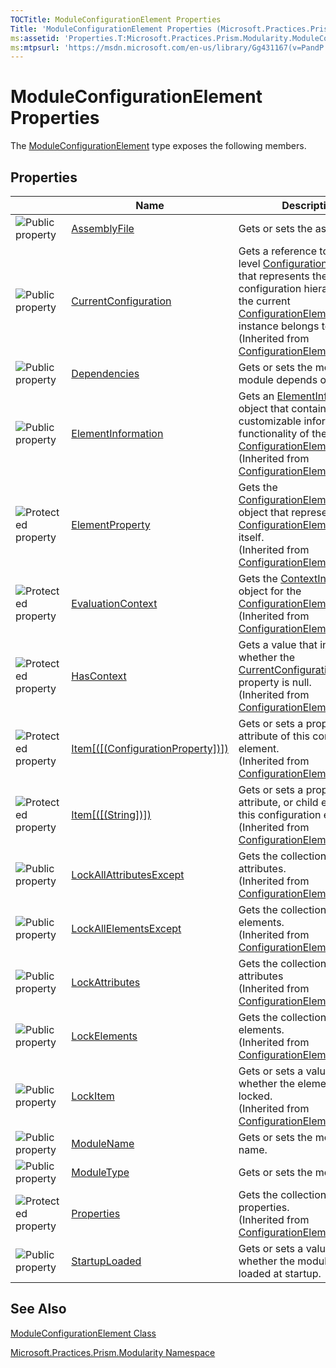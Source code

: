 ```yaml
---
TOCTitle: ModuleConfigurationElement Properties
Title: 'ModuleConfigurationElement Properties (Microsoft.Practices.Prism.Modularity)'
ms:assetid: 'Properties.T:Microsoft.Practices.Prism.Modularity.ModuleConfigurationElement'
ms:mtpsurl: 'https://msdn.microsoft.com/en-us/library/Gg431167(v=PandP.50)'
---
```



# ModuleConfigurationElement Properties

The [ModuleConfigurationElement](https://msdn.microsoft.com/library/microsoft.practices.prism.modularity.moduleconfigurationelement) type exposes the following members.

## Properties

<span id="propertyTableToggle"></span>
<table>

<thead>
<tr class="header">
<th> </th>
<th>Name</th>
<th>Description</th>
</tr>
</thead>
<tbody>
<tr class="odd">
<td><img src="https://msdn.microsoft.com/en-us/Gg431167.pubproperty(en-us,PandP.50).gif" title="Public property" /></td>
<td><a href="https://msdn.microsoft.com/library/microsoft.practices.prism.modularity.moduleconfigurationelement.assemblyfile">AssemblyFile</a></td>
<td><div class="summary">
Gets or sets the assembly file.
</div></td>
</tr>
<tr class="even">
<td><img src="https://msdn.microsoft.com/en-us/Gg431167.pubproperty(en-us,PandP.50).gif" title="Public property" /></td>
<td><a href="http://msdn.microsoft.com/en-us/library/dd412601">CurrentConfiguration</a></td>
<td><div class="summary">
Gets a reference to the top-level <a href="http://msdn.microsoft.com/en-us/library/s7kc101z">Configuration</a> instance that represents the configuration hierarchy that the current <a href="http://msdn.microsoft.com/en-us/library/kyx77cz3">ConfigurationElement</a> instance belongs to.
</div>
(Inherited from <a href="http://msdn.microsoft.com/en-us/library/kyx77cz3">ConfigurationElement</a>.)</td>
</tr>
<tr class="odd">
<td><img src="https://msdn.microsoft.com/en-us/Gg431167.pubproperty(en-us,PandP.50).gif" title="Public property" /></td>
<td><a href="https://msdn.microsoft.com/library/microsoft.practices.prism.modularity.moduleconfigurationelement.dependencies">Dependencies</a></td>
<td><div class="summary">
Gets or sets the modules this module depends on.
</div></td>
</tr>
<tr class="even">
<td><img src="https://msdn.microsoft.com/en-us/Gg431167.pubproperty(en-us,PandP.50).gif" title="Public property" /></td>
<td><a href="http://msdn.microsoft.com/en-us/library/ms134142">ElementInformation</a></td>
<td><div class="summary">
Gets an <a href="http://msdn.microsoft.com/en-us/library/ms134413">ElementInformation</a> object that contains the non-customizable information and functionality of the <a href="http://msdn.microsoft.com/en-us/library/kyx77cz3">ConfigurationElement</a> object.
</div>
(Inherited from <a href="http://msdn.microsoft.com/en-us/library/kyx77cz3">ConfigurationElement</a>.)</td>
</tr>
<tr class="odd">
<td><img src="https://msdn.microsoft.com/en-us/Gg431167.protproperty(en-us,PandP.50).gif" title="Protected property" /></td>
<td><a href="http://msdn.microsoft.com/en-us/library/ms134143">ElementProperty</a></td>
<td><div class="summary">
Gets the <a href="http://msdn.microsoft.com/en-us/library/ms134174">ConfigurationElementProperty</a> object that represents the <a href="http://msdn.microsoft.com/en-us/library/kyx77cz3">ConfigurationElement</a> object itself.
</div>
(Inherited from <a href="http://msdn.microsoft.com/en-us/library/kyx77cz3">ConfigurationElement</a>.)</td>
</tr>
<tr class="even">
<td><img src="https://msdn.microsoft.com/en-us/Gg431167.protproperty(en-us,PandP.50).gif" title="Protected property" /></td>
<td><a href="http://msdn.microsoft.com/en-us/library/ms134144">EvaluationContext</a></td>
<td><div class="summary">
Gets the <a href="http://msdn.microsoft.com/en-us/library/ms134368">ContextInformation</a> object for the <a href="http://msdn.microsoft.com/en-us/library/kyx77cz3">ConfigurationElement</a> object.
</div>
(Inherited from <a href="http://msdn.microsoft.com/en-us/library/kyx77cz3">ConfigurationElement</a>.)</td>
</tr>
<tr class="odd">
<td><img src="https://msdn.microsoft.com/en-us/Gg431167.protproperty(en-us,PandP.50).gif" title="Protected property" /></td>
<td><a href="http://msdn.microsoft.com/en-us/library/hh136640">HasContext</a></td>
<td><div class="summary">
Gets a value that indicates whether the <a href="http://msdn.microsoft.com/en-us/library/dd412601">CurrentConfiguration</a> property is null.
</div>
(Inherited from <a href="http://msdn.microsoft.com/en-us/library/kyx77cz3">ConfigurationElement</a>.)</td>
</tr>
<tr class="even">
<td><img src="https://msdn.microsoft.com/en-us/Gg431167.protproperty(en-us,PandP.50).gif" title="Protected property" /></td>
<td><a href="http://msdn.microsoft.com/en-us/library/es150ftc">Item[([(ConfigurationProperty])])</a></td>
<td><div class="summary">
Gets or sets a property or attribute of this configuration element.
</div>
(Inherited from <a href="http://msdn.microsoft.com/en-us/library/kyx77cz3">ConfigurationElement</a>.)</td>
</tr>
<tr class="odd">
<td><img src="https://msdn.microsoft.com/en-us/Gg431167.protproperty(en-us,PandP.50).gif" title="Protected property" /></td>
<td><a href="http://msdn.microsoft.com/en-us/library/c8693ks1">Item[([(String])])</a></td>
<td><div class="summary">
Gets or sets a property, attribute, or child element of this configuration element.
</div>
(Inherited from <a href="http://msdn.microsoft.com/en-us/library/kyx77cz3">ConfigurationElement</a>.)</td>
</tr>
<tr class="even">
<td><img src="https://msdn.microsoft.com/en-us/Gg431167.pubproperty(en-us,PandP.50).gif" title="Public property" /></td>
<td><a href="http://msdn.microsoft.com/en-us/library/ms134146">LockAllAttributesExcept</a></td>
<td><div class="summary">
Gets the collection of locked attributes.
</div>
(Inherited from <a href="http://msdn.microsoft.com/en-us/library/kyx77cz3">ConfigurationElement</a>.)</td>
</tr>
<tr class="odd">
<td><img src="https://msdn.microsoft.com/en-us/Gg431167.pubproperty(en-us,PandP.50).gif" title="Public property" /></td>
<td><a href="http://msdn.microsoft.com/en-us/library/ms134147">LockAllElementsExcept</a></td>
<td><div class="summary">
Gets the collection of locked elements.
</div>
(Inherited from <a href="http://msdn.microsoft.com/en-us/library/kyx77cz3">ConfigurationElement</a>.)</td>
</tr>
<tr class="even">
<td><img src="https://msdn.microsoft.com/en-us/Gg431167.pubproperty(en-us,PandP.50).gif" title="Public property" /></td>
<td><a href="http://msdn.microsoft.com/en-us/library/ms134148">LockAttributes</a></td>
<td><div class="summary">
Gets the collection of locked attributes
</div>
(Inherited from <a href="http://msdn.microsoft.com/en-us/library/kyx77cz3">ConfigurationElement</a>.)</td>
</tr>
<tr class="odd">
<td><img src="https://msdn.microsoft.com/en-us/Gg431167.pubproperty(en-us,PandP.50).gif" title="Public property" /></td>
<td><a href="http://msdn.microsoft.com/en-us/library/ms134149">LockElements</a></td>
<td><div class="summary">
Gets the collection of locked elements.
</div>
(Inherited from <a href="http://msdn.microsoft.com/en-us/library/kyx77cz3">ConfigurationElement</a>.)</td>
</tr>
<tr class="even">
<td><img src="https://msdn.microsoft.com/en-us/Gg431167.pubproperty(en-us,PandP.50).gif" title="Public property" /></td>
<td><a href="http://msdn.microsoft.com/en-us/library/ms134150">LockItem</a></td>
<td><div class="summary">
Gets or sets a value indicating whether the element is locked.
</div>
(Inherited from <a href="http://msdn.microsoft.com/en-us/library/kyx77cz3">ConfigurationElement</a>.)</td>
</tr>
<tr class="odd">
<td><img src="https://msdn.microsoft.com/en-us/Gg431167.pubproperty(en-us,PandP.50).gif" title="Public property" /></td>
<td><a href="https://msdn.microsoft.com/library/microsoft.practices.prism.modularity.moduleconfigurationelement.modulename">ModuleName</a></td>
<td><div class="summary">
Gets or sets the module name.
</div></td>
</tr>
<tr class="even">
<td><img src="https://msdn.microsoft.com/en-us/Gg431167.pubproperty(en-us,PandP.50).gif" title="Public property" /></td>
<td><a href="https://msdn.microsoft.com/library/microsoft.practices.prism.modularity.moduleconfigurationelement.moduletype">ModuleType</a></td>
<td><div class="summary">
Gets or sets the module type.
</div></td>
</tr>
<tr class="odd">
<td><img src="https://msdn.microsoft.com/en-us/Gg431167.protproperty(en-us,PandP.50).gif" title="Protected property" /></td>
<td><a href="http://msdn.microsoft.com/en-us/library/3kx8tt8d">Properties</a></td>
<td><div class="summary">
Gets the collection of properties.
</div>
(Inherited from <a href="http://msdn.microsoft.com/en-us/library/kyx77cz3">ConfigurationElement</a>.)</td>
</tr>
<tr class="even">
<td><img src="https://msdn.microsoft.com/en-us/Gg431167.pubproperty(en-us,PandP.50).gif" title="Public property" /></td>
<td><a href="https://msdn.microsoft.com/library/microsoft.practices.prism.modularity.moduleconfigurationelement.startuploaded">StartupLoaded</a></td>
<td><div class="summary">
Gets or sets a value indicating whether the module should be loaded at startup.
</div></td>
</tr>
</tbody>
</table>

## See Also

[ModuleConfigurationElement Class](https://msdn.microsoft.com/library/microsoft.practices.prism.modularity.moduleconfigurationelement)

[Microsoft.Practices.Prism.Modularity Namespace](https://msdn.microsoft.com/library/microsoft.practices.prism.modularity)
